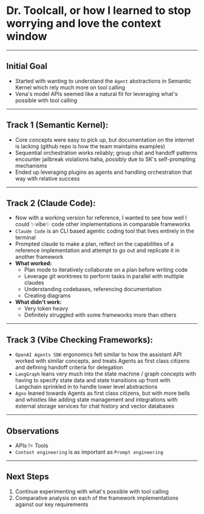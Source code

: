 # Dr. Toolcall, or how I learned to stop worrying and love the context window
---

## Initial Goal
- Started with wanting to understand the `Agent` abstractions in Semantic Kernel which rely much more on tool calling
- Vena's model APIs seemed like a natural fit for leveraging what's possible with tool calling

---
## Track 1 (Semantic Kernel):
- Core concepts were easy to pick up, but documentation on the internet is lacking (github repo is how the team maintains examples)
- Sequential orchestration works reliably; group chat and handoff patterns encounter jailbreak violations haha, possibly due to SK's self-prompting mechanisms
- Ended up leveraging plugins as agents and handling orchestration that way with relative success

---
## Track 2 (Claude Code):
- Now with a working version for reference, I wanted to see how well I could ✨vibe✨ code other implementations in comparable frameworks
- `Claude Code` is an CLI based agentic coding tool that lives entirely in the terminal
- Prompted claude to make a plan, reflect on the capabilities of a reference implementation and attempt to go out and replicate it in another framework
- **What worked:** 
  - Plan mode to iteratively collaborate on a plan before writing code
  - Leverage git worktrees to perform tasks in parallel with multiple claudes
  - Understanding codebases, referencing documentation
  - Creating diagrams
- **What didn't work:** 
  - Very token heavy
  - Definitely struggled with some frameworks more than others

---
## Track 3 (Vibe Checking Frameworks):
- `OpenAI Agents SDK` ergonomics felt similar to how the assistant API worked with similar concepts, and treats Agents as first class citizens and defining handoff criteria for delegation
- `LangGraph` leans very much into the state machine / graph concepts with having to specify state data and state transitions up front with Langchain sprinkled in to handle lower level abstractions
- `Agno` leaned towards Agents as first class citizens, but with more bells and whistles like adding state management and integrations with external storage services for chat history and vector databases

---
## Observations
- APIs != Tools 
- `Context engineering` is as important as `Prompt engineering`
___
## Next Steps
1. Continue experimenting with what's possible with tool calling
2. Comparative analysis on each of the framework implementations against our key requirements